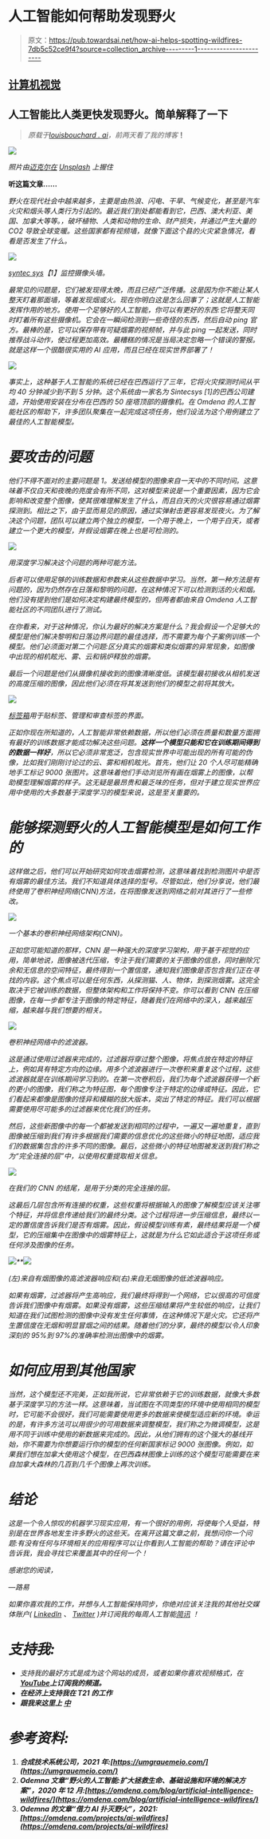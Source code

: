 # 人工智能如何帮助发现野火

> 原文：<https://pub.towardsai.net/how-ai-helps-spotting-wildfires-7db5c52ce9f4?source=collection_archive---------1----------------------->

## [计算机视觉](https://towardsai.net/p/category/computer-vision)

## 人工智能比人类更快发现野火。简单解释了一下

> *原载于*[*louisbouchard . ai*](https://www.louisbouchard.ai/how-ai-helps-spotting-wildfires/)*，前两天看了我的博客*[](https://www.louisbouchard.ai/how-ai-helps-spotting-wildfires/)**！**

*![](img/8ec446fcebf61af69ed2444f2952bca6.png)*

*照片由[迈克尔在](https://unsplash.com/@michaelheld?utm_source=medium&utm_medium=referral) [Unsplash](https://unsplash.com?utm_source=medium&utm_medium=referral) 上握住*

**听这篇文章……**

*野火在现代社会中越来越多，主要是由热浪、闪电、干旱、气候变化，甚至是汽车火灾和烟头等人类行为引起的。最近我们到处都能看到它，巴西、澳大利亚、美国、加拿大等等。，破坏植物、人类和动物的生命、财产损失，并通过产生大量的 CO2 导致全球变暖。这些国家都有视频墙，就像下面这个县的火灾紧急情况，看看是否发生了什么。*

*![](img/335237914ec6022a42d369360d5e32a7.png)*

*[syntec sys](https://umgrauemeio.com/)【1】监控摄像头墙。*

*最常见的问题是，它们被发现得太晚，而且已经广泛传播。这是因为你不能让某人整天盯着那面墙，等着发现烟或火。现在你明白这是怎么回事了；这就是人工智能发挥作用的地方。使用一个足够好的人工智能，你可以有更好的东西:它将整天同时盯着所有这些摄像机。它会在一瞬间检测到一些奇怪的东西，然后自动 ping 官方。最棒的是，它可以保存带有可疑烟雾的视频帧，并与此 ping 一起发送，同时推荐战斗动作，使过程更加高效。最糟糕的情况是当局决定忽略一个错误的警报。就是这样一个很酷很实用的 AI 应用，而且已经在现实世界部署了！*

*[![](img/e162d85589802cc2687c44ce1ce5877a.png)](http://eepurl.com/huGLT5)*

*事实上，这种基于人工智能的系统已经在巴西运行了三年，它将火灾探测时间从平均 40 分钟减少到不到 5 分钟。这个系统由一家名为 Sintecsys [1]的巴西公司建造，开始使用安装在分布在巴西的 50 座塔顶部的摄像机。在 Omdena 的人工智能社区的帮助下，许多团队聚集在一起完成这项任务，他们设法为这个用例建立了最佳的人工智能模型。*

# *要攻击的问题*

*他们不得不面对的主要问题是 1。发送给模型的图像来自一天中的不同时间。这意味着不仅白天和夜晚的亮度会有所不同，这对模型来说是一个重要因素，因为它会影响和改变整个图像，使其很难理解发生了什么，而且白天的火灾很容易通过烟雾探测到。相比之下，由于显而易见的原因，通过实弹射击更容易发现夜火。为了解决这个问题，团队可以建立两个独立的模型，一个用于晚上，一个用于白天，或者建立一个更大的模型，并假设烟雾在晚上也是可检测的。*

*![](img/c0cc82162c2d65c4d92661e8b9a6b998.png)*

*用深度学习解决这个问题的两种可能方法。*

*后者可以使用足够的训练数据和参数来从这些数据中学习。当然，第一种方法是有问题的，因为仍然存在日落和黎明的问题，在这种情况下可以检测到活的火和烟。他们没有提到他们是如何决定构建最终模型的，但两者都由来自 Omdena 人工智能社区的不同团队进行了测试。*

*在你看来，对于这种情况，你认为最好的解决方案是什么？我会假设一个足够大的模型是他们解决黎明和日落边界问题的最佳选择，而不需要为每个子案例训练一个模型。他们必须面对第二个问题:区分真实的烟雾和类似烟雾的异常现象，如图像中出现的相机眩光、雾、云和锅炉释放的烟雾。*

*最后一个问题是他们从摄像机接收到的图像清晰度低。该模型最初接收从相机发送的高度压缩的图像，因此他们必须在将其发送到他们的模型之前将其放大。*

*![](img/6c2a76048d55ef1b37399fe2cbede48d.png)*

*[标签箱](https://labelbox.com/)用于贴标签、管理和审查标签的界面。*

*正如你现在所知道的，人工智能非常依赖数据，所以他们必须在质量和数量方面拥有最好的训练数据才能成功解决这些问题。**这样一个模型只能和它在训练期间得到的数据一样好**，所以它必须非常宽泛，包含现实世界中可能出现的所有可能的伪像，比如我们刚刚讨论过的云、雾和相机眩光。首先，他们让 20 个人尽可能精确地手工标记 9000 张图片。这意味着他们手动浏览所有画在烟雾上的图像，以帮助模型理解烟雾的样子。这无疑是最昂贵和最乏味的任务，但对于建立现实世界应用中使用的大多数基于深度学习的模型来说，这是至关重要的。*

# *能够探测野火的人工智能模型是如何工作的*

*这样做之后，他们可以开始研究如何攻击烟雾检测，这意味着找到检测图片中是否有烟雾的最佳方法。我们不知道具体选择的型号。尽管如此，他们分享说，他们最终使用了卷积神经网络(CNN)方法，在将图像发送到网络之前对其进行了一些修改。*

*![](img/6546aeb5032c1914e3f6019f1b6c98d5.png)*

*一个基本的卷积神经网络架构(CNN)。*

*正如您可能知道的那样，CNN 是一种强大的深度学习架构，用于基于视觉的应用，简单地说，图像被迭代压缩，专注于我们需要的关于图像的信息，同时删除冗余和无信息的空间特征，最终得到一个置信度，通知我们图像是否包含我们正在寻找的内容。这个焦点可以是任何东西，从探测猫、人、物体，到探测烟雾。这完全取决于它被训练的数据，但整体架构和工作将保持不变。你可以看到 CNN 在压缩图像，在每一步都专注于图像的特定特征，随着我们在网络中的深入，越来越压缩，越来越与我们想要的相关。*

*![](img/b1a93672563a132bb2cf1e85b94de596.png)*

*卷积神经网络中的滤波器。*

*这是通过使用过滤器来完成的，过滤器将穿过整个图像，将焦点放在特定的特征上，例如具有特定方向的边缘。用多个滤波器进行一次卷积来重复这个过程，这些滤波器就是在训练期间学习到的。在第一次卷积后，我们为每个滤波器获得一个新的更小的图像，我们称之为特征图，每个图像专注于特定的边缘或特征。因此，它们看起来都像是图像的怪异和模糊的放大版本，突出了特定的特征。我们可以根据需要使用尽可能多的过滤器来优化我们的任务。*

*然后，这些新图像中的每一个都被发送到相同的过程中，一遍又一遍地重复，直到图像被压缩到我们有许多根据我们需要的信息优化的这些微小的特征地图，适应我们的数据集包含的许多不同的图像。最后，这些微小的特征地图被发送到我们称之为“完全连接的层”中，以使用权重提取相关信息。*

*![](img/a7a3f7d41d1b59dce9dd062614cbaab7.png)*

*在我们的 CNN 的结尾，是用于分类的完全连接的层。*

*这最后几层包含所有连接的权重，这些权重将根据输入的图像了解模型应该关注哪个特征，并将信息传递给我们的最终分类。这个过程将进一步压缩信息，最终以一定的置信度告诉我们是否有烟雾。因此，假设模型训练有素，最终结果将是一个模型，它的压缩集中在图像中的烟雾特征上，这就是为什么它如此适合于这项任务或任何涉及图像的任务。*

*![](img/b17dc669b1d1bf67f0ddbe2d257e6f7f.png)**![](img/8c43c94200a8e39c5fd3e1f8e7aa3034.png)*

*(左)来自有烟图像的高滤波器响应和(右)来自无烟图像的低滤波器响应。*

*如果有烟雾，过滤器将产生高响应，我们最终将得到一个网络，它以很高的可信度告诉我们图像中有烟雾。如果没有烟雾，这些压缩结果将产生较低的响应，让我们知道在我们试图检测的图像中没有发生任何事情，在这种情况下是火灾。它还将产生置信度在无烟和明显冒烟之间的结果。随着他们的分享，最终的模型以令人印象深刻的 95%到 97%的准确率检测出图像中的烟雾。*

# *如何应用到其他国家*

*当然，这个模型还不完美，正如我所说，它非常依赖于它的训练数据，就像大多数基于深度学习的方法一样。这意味着，当试图在不同类型的环境中使用相同的模型时，它可能不会很好，我们可能需要使用更多的数据来使模型适应新的环境。幸运的是，有许多方法可以用很少的可用数据来调整模型，我们称之为微调模型，这是用不同于训练中使用的新数据来完成的。因此，从他们拥有的这个强大的基线开始，你不需要为你想要运行你的模型的任何新国家标记 9000 张图像。例如，如果我们想在加拿大使用这个模型，在巴西森林图像上训练的这个模型可能需要在来自加拿大森林的几百到几千个图像上再次训练。*

# *结论*

*这是一个令人惊叹的机器学习现实应用，有一个很好的用例，将使每个人受益，特别是在世界各地发生许多野火的这些天。在离开这篇文章之前，我想问你一个问题:有没有任何与环境相关的应用程序可以让你看到人工智能的帮助？请在评论中告诉我，我会寻找它来覆盖其中的任何一个！*

*感谢您的阅读，*

*—路易*

*如果你喜欢我的工作，并想与人工智能保持同步，你绝对应该关注我的其他社交媒体账户( [LinkedIn](https://www.linkedin.com/in/whats-ai/) 、 [Twitter](https://twitter.com/Whats_AI) )并订阅我的每周人工智能[简讯](http://eepurl.com/huGLT5) ！*

# *支持我:*

*   *支持我的最好方式是成为这个网站的成员，或者如果你喜欢视频格式，在[**YouTube**](https://www.youtube.com/channel/UCUzGQrN-lyyc0BWTYoJM_Sg)**上订阅我的频道。***
*   ***在经济上支持我在 T21 的工作***
*   ***跟我来这里上 [**中**](https://whats-ai.medium.com/)***

# ***参考资料:***

1.  ***合成技术系统公司，2021 年:[https://umgrauemeio.com/](https://umgrauemeio.com/)***
2.  ***Odemna 文章“*野火的人工智能:扩大拯救生命、基础设施和环境的解决方案*”，2020 年 12 月:[https://omdena.com/blog/artificial-intelligence-wildfires/](https://omdena.com/blog/artificial-intelligence-wildfires/)***
3.  ***Odemna 的文章“*借力 AI 扑灭野火*”，2021:[https://omdena.com/projects/ai-wildfires](https://omdena.com/projects/ai-wildfires)***